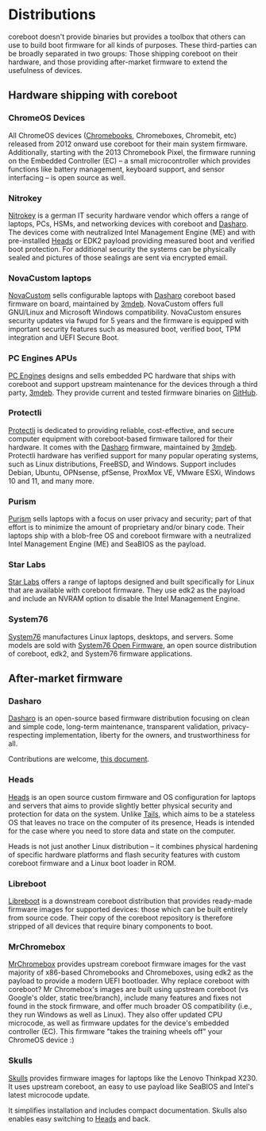 # Distributions

coreboot doesn't provide binaries but provides a toolbox that others can use
to build boot firmware for all kinds of purposes. These third-parties can be
broadly separated in two groups: Those shipping coreboot on their hardware,
and those providing after-market firmware to extend the usefulness of devices.


## Hardware shipping with coreboot

### ChromeOS Devices

All ChromeOS devices ([Chromebooks](https://chromebookdb.com/), Chromeboxes,
Chromebit, etc) released from 2012 onward use coreboot for their main system
firmware. Additionally, starting with the 2013 Chromebook Pixel, the firmware
running on the Embedded Controller (EC) – a small microcontroller which provides
functions like battery management, keyboard support, and sensor interfacing –
is open source as well.

### Nitrokey

[Nitrokey](https://nitrokey.com) is a german IT security hardware vendor which
offers a range of laptops, PCs, HSMs, and networking devices with coreboot and
[Dasharo](https://dasharo.com/). The devices come with neutralized Intel
Management Engine (ME) and with pre-installed [Heads](http://osresearch.net) or
EDK2 payload providing measured boot and verified boot protection. For
additional security the systems can be physically sealed and pictures of those
sealings are sent via encrypted email.

### NovaCustom laptops

[NovaCustom](https://configurelaptop.eu/) sells configurable laptops with
[Dasharo](https://dasharo.com/) coreboot based firmware on board, maintained by
[3mdeb](https://3mdeb.com/). NovaCustom offers full GNU/Linux and Microsoft
Windows compatibility. NovaCustom ensures security updates via fwupd for 5 years
and the firmware is equipped with important security features such as measured
boot, verified boot, TPM integration and UEFI Secure Boot.

### PC Engines APUs

[PC Engines](https://pcengines.ch) designs and sells embedded PC hardware that
ships with coreboot and support upstream maintenance for the devices through a
third party, [3mdeb](https://3mdeb.com). They provide current and tested
firmware binaries on [GitHub](https://pcengines.github.io).

### Protectli

[Protectli](https://protectli.com) is dedicated to providing reliable,
cost-effective, and secure computer equipment with coreboot-based firmware
tailored for their hardware. It comes with the [Dasharo](#dasharo)
firmware, maintained by [3mdeb](https://3mdeb.com/). Protectli hardware has
verified support for many popular operating systems, such as Linux distributions,
FreeBSD, and Windows. Support includes Debian, Ubuntu, OPNsense, pfSense,
ProxMox VE, VMware ESXi, Windows 10 and 11, and many more.

### Purism

[Purism](https://www.puri.sm) sells laptops with a focus on user privacy and
security; part of that effort is to minimize the amount of proprietary and/or
binary code. Their laptops ship with a blob-free OS and coreboot firmware
with a neutralized Intel Management Engine (ME) and SeaBIOS as the payload.

### Star Labs

[Star Labs](https://starlabs.systems/) offers a range of laptops designed and
built specifically for Linux that are available with coreboot firmware. They
use edk2 as the payload and include an NVRAM option to disable the Intel
Management Engine.

### System76

[System76](https://system76.com/) manufactures Linux laptops, desktops, and
servers. Some models are sold with [System76 Open
Firmware](https://github.com/system76/firmware-open), an open source
distribution of coreboot, edk2, and System76 firmware applications.

## After-market firmware

### Dasharo

[Dasharo](https://dasharo.com/) is an open-source based firmware distribution
focusing on clean and simple code, long-term maintenance, transparent
validation, privacy-respecting implementation, liberty for the owners, and
trustworthiness for all.

Contributions are welcome,
[this document](https://docs.dasharo.com/ways-you-can-help-us/).

### Heads

[Heads](http://osresearch.net) is an open source custom firmware and OS
configuration for laptops and servers that aims to provide slightly better
physical security and protection for data on the system. Unlike
[Tails](https://tails.boum.org/), which aims to be a stateless OS that leaves
no trace on the computer of its presence, Heads is intended for the case where
you need to store data and state on the computer.

Heads is not just another Linux distribution – it combines physical hardening
of specific hardware platforms and flash security features with custom coreboot
firmware and a Linux boot loader in ROM.

### Libreboot

[Libreboot](https://libreboot.org) is a downstream coreboot distribution that
provides ready-made firmware images for supported devices: those which can be
built entirely from source code. Their copy of the coreboot repository is
therefore stripped of all devices that require binary components to boot.

### MrChromebox

[MrChromebox](https://mrchromebox.tech/) provides upstream coreboot firmware
images for the vast majority of x86-based Chromebooks and Chromeboxes, using
edk2 as the payload to provide a modern UEFI bootloader. Why replace
coreboot with coreboot? Mr Chromebox's images are built using upstream
coreboot (vs Google's older, static tree/branch), include many features and
fixes not found in the stock firmware, and offer much broader OS compatibility
(i.e., they run Windows as well as Linux). They also offer updated CPU
microcode, as well as firmware updates for the device's embedded controller
(EC). This firmware "takes the training wheels off" your ChromeOS device :)

### Skulls

[Skulls](https://github.com/merge/skulls) provides firmware images for
laptops like the Lenovo Thinkpad X230. It uses upstream coreboot, an easy
to use payload like SeaBIOS and Intel's latest microcode update.

It simplifies installation and includes compact documentation. Skulls also
enables easy switching to [Heads](#heads) and back.

